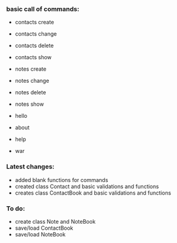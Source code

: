### basic call of commands:
 - contacts create
 - contacts change
 - contacts delete
 - contacts show

 - notes create
 - notes change
 - notes delete
 - notes show

 - hello
 - about
 - help
 - war

### Latest changes:
 - added blank functions for commands
 - created class Contact and basic validations and functions
 - creates class ContactBook and basic validations and functions

### To do:
 - create class Note and NoteBook
 - save/load ContactBook
 - save/load NoteBook
